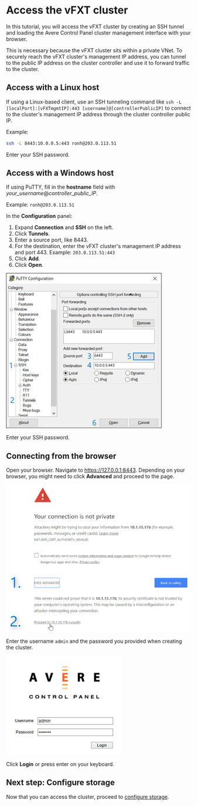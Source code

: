 # Access the vFXT cluster
In this tutorial, you will access the vFXT cluster by creating an SSH tunnel and loading the Avere Control Panel cluster management interface with your browser. 

This is necessary because the vFXT cluster sits within a private VNet. To securely reach the vFXT cluster's management IP address, you can tunnel to the public IP address on the cluster controller and use it to forward traffic to the cluster. 

## Access with a Linux host

If using a Linux-based client, use an SSH tunneling command like `ssh -L [localPort]:[vFXTmgmtIP]:443 [username]@[controllerPublicIP]` to connect to the cluster's management IP address through the cluster controller public IP.

Example:
```sh
ssh -L 8443:10.0.0.5:443 ronh@203.0.113.51
```
Enter your SSH password.

## Access with a Windows host

If using PuTTY, fill in the **hostname** field with *your_username*@*controller_public_IP*.

Example: ``ronh@203.0.113.51``

In the **Configuration** panel: 

1. Expand **Connection** and **SSH** on the left. 
1. Click **Tunnels**. 
1. Enter a source port, like 8443. 
1. For the destination, enter the vFXT cluster's management IP address and port 443. Example: ``203.0.113.51:443``
1. Click **Add**.
1. Click **Open**.

![Screenshot of Putty application showing where to click to add a tunnel](images/20-tunnel-numbered-border-75.png)

Enter your SSH password.

## Connecting from the browser

Open your browser. Navigate to https://127.0.0.1:8443. Depending on your browser, you might need to click **Advanced** and proceed to the page.

![Screenshot of browser showing how to access the advanced options and proceed to the login page](images/21-browser-proceed.png)

Enter the username `admin` and the password you provided when creating the cluster.

![Screenshot of the Avere login page populated with the username admin and a password](images/21b-login.png)

Click **Login** or press enter on your keyboard.

## Next step: Configure storage
Now that you can access the cluster, proceed to [configure storage](configure_storage.md).
